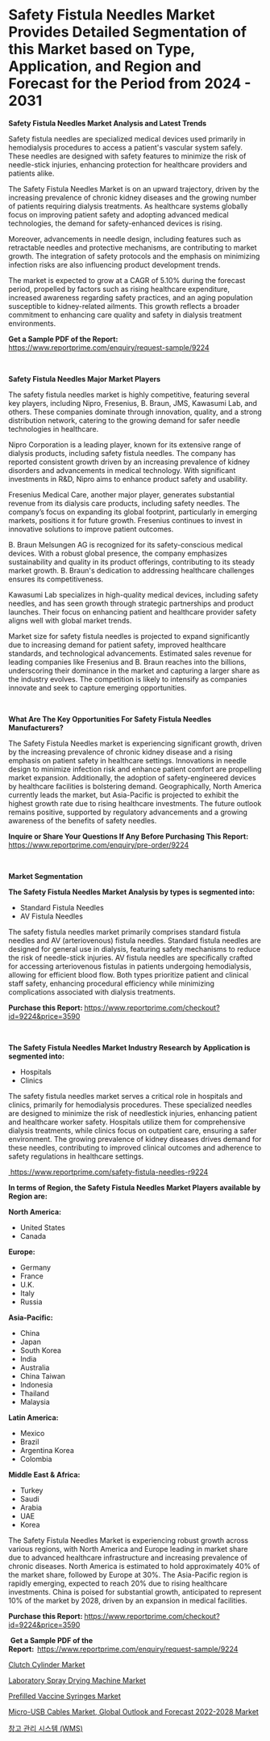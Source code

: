<p><h1>Safety Fistula Needles Market Provides Detailed Segmentation of this Market based on Type, Application, and Region and Forecast for the Period from 2024 - 2031</h1></p><p><strong>Safety Fistula Needles Market Analysis and Latest Trends</strong></p>
<p><p>Safety fistula needles are specialized medical devices used primarily in hemodialysis procedures to access a patient's vascular system safely. These needles are designed with safety features to minimize the risk of needle-stick injuries, enhancing protection for healthcare providers and patients alike. </p><p>The Safety Fistula Needles Market is on an upward trajectory, driven by the increasing prevalence of chronic kidney diseases and the growing number of patients requiring dialysis treatments. As healthcare systems globally focus on improving patient safety and adopting advanced medical technologies, the demand for safety-enhanced devices is rising. </p><p>Moreover, advancements in needle design, including features such as retractable needles and protective mechanisms, are contributing to market growth. The integration of safety protocols and the emphasis on minimizing infection risks are also influencing product development trends. </p><p>The market is expected to grow at a CAGR of 5.10% during the forecast period, propelled by factors such as rising healthcare expenditure, increased awareness regarding safety practices, and an aging population susceptible to kidney-related ailments. This growth reflects a broader commitment to enhancing care quality and safety in dialysis treatment environments.</p></p>
<p><strong>Get a Sample PDF of the Report:&nbsp;</strong> <a href="https://www.reportprime.com/enquiry/request-sample/9224">https://www.reportprime.com/enquiry/request-sample/9224</a></p>
<p>&nbsp;</p>
<p><strong>Safety Fistula Needles Major Market Players</strong></p>
<p><p>The safety fistula needles market is highly competitive, featuring several key players, including Nipro, Fresenius, B. Braun, JMS, Kawasumi Lab, and others. These companies dominate through innovation, quality, and a strong distribution network, catering to the growing demand for safer needle technologies in healthcare.</p><p>Nipro Corporation is a leading player, known for its extensive range of dialysis products, including safety fistula needles. The company has reported consistent growth driven by an increasing prevalence of kidney disorders and advancements in medical technology. With significant investments in R&D, Nipro aims to enhance product safety and usability.</p><p>Fresenius Medical Care, another major player, generates substantial revenue from its dialysis care products, including safety needles. The company’s focus on expanding its global footprint, particularly in emerging markets, positions it for future growth. Fresenius continues to invest in innovative solutions to improve patient outcomes.</p><p>B. Braun Melsungen AG is recognized for its safety-conscious medical devices. With a robust global presence, the company emphasizes sustainability and quality in its product offerings, contributing to its steady market growth. B. Braun's dedication to addressing healthcare challenges ensures its competitiveness.</p><p>Kawasumi Lab specializes in high-quality medical devices, including safety needles, and has seen growth through strategic partnerships and product launches. Their focus on enhancing patient and healthcare provider safety aligns well with global market trends.</p><p>Market size for safety fistula needles is projected to expand significantly due to increasing demand for patient safety, improved healthcare standards, and technological advancements. Estimated sales revenue for leading companies like Fresenius and B. Braun reaches into the billions, underscoring their dominance in the market and capturing a larger share as the industry evolves. The competition is likely to intensify as companies innovate and seek to capture emerging opportunities.</p></p>
<p>&nbsp;</p>
<p><strong>What Are The Key Opportunities For Safety Fistula Needles Manufacturers?</strong></p>
<p><p>The Safety Fistula Needles market is experiencing significant growth, driven by the increasing prevalence of chronic kidney disease and a rising emphasis on patient safety in healthcare settings. Innovations in needle design to minimize infection risk and enhance patient comfort are propelling market expansion. Additionally, the adoption of safety-engineered devices by healthcare facilities is bolstering demand. Geographically, North America currently leads the market, but Asia-Pacific is projected to exhibit the highest growth rate due to rising healthcare investments. The future outlook remains positive, supported by regulatory advancements and a growing awareness of the benefits of safety needles.</p></p>
<p><strong>Inquire or Share Your Questions If Any Before Purchasing This Report:</strong> <a href="https://www.reportprime.com/enquiry/pre-order/9224">https://www.reportprime.com/enquiry/pre-order/9224</a></p>
<p>&nbsp;</p>
<p><strong>Market Segmentation</strong></p>
<p><strong>The Safety Fistula Needles Market Analysis by types is segmented into:</strong></p>
<p><ul><li>Standard Fistula Needles</li><li>AV Fistula Needles</li></ul></p>
<p><p>The safety fistula needles market primarily comprises standard fistula needles and AV (arteriovenous) fistula needles. Standard fistula needles are designed for general use in dialysis, featuring safety mechanisms to reduce the risk of needle-stick injuries. AV fistula needles are specifically crafted for accessing arteriovenous fistulas in patients undergoing hemodialysis, allowing for efficient blood flow. Both types prioritize patient and clinical staff safety, enhancing procedural efficiency while minimizing complications associated with dialysis treatments.</p></p>
<p><strong>Purchase this Report:&nbsp;</strong><a href="https://www.reportprime.com/checkout?id=9224&price=3590">https://www.reportprime.com/checkout?id=9224&price=3590</a></p>
<p>&nbsp;</p>
<p><strong>The Safety Fistula Needles Market Industry Research by Application is segmented into:</strong></p>
<p><ul><li>Hospitals</li><li>Clinics</li></ul></p>
<p><p>The safety fistula needles market serves a critical role in hospitals and clinics, primarily for hemodialysis procedures. These specialized needles are designed to minimize the risk of needlestick injuries, enhancing patient and healthcare worker safety. Hospitals utilize them for comprehensive dialysis treatments, while clinics focus on outpatient care, ensuring a safer environment. The growing prevalence of kidney diseases drives demand for these needles, contributing to improved clinical outcomes and adherence to safety regulations in healthcare settings.</p></p>
<p><a href="https://www.reportprime.com/safety-fistula-needles-r9224">&nbsp;https://www.reportprime.com/safety-fistula-needles-r9224</a></p>
<p><strong>In terms of Region, the Safety Fistula Needles Market Players available by Region are:</strong></p>
<p>
    <p> <strong> North America: </strong>
        <ul>
            <li>United States</li>
            <li>Canada</li>
        </ul>
        </p> 
    <p> <strong> Europe: </strong>
        <ul>
            <li>Germany</li>
            <li>France</li>
            <li>U.K.</li>
            <li>Italy</li>
            <li>Russia</li>
        </ul>
        </p> 
    <p> <strong> Asia-Pacific: </strong>
        <ul>
            <li>China</li>
            <li>Japan</li>
            <li>South Korea</li>
            <li>India</li>
            <li>Australia</li>
            <li>China Taiwan</li>
            <li>Indonesia</li>
            <li>Thailand</li>
            <li>Malaysia</li>
        </ul>
        </p> 
    <p> <strong> Latin America: </strong>
        <ul>
            <li>Mexico</li>
            <li>Brazil</li>
            <li>Argentina Korea</li>
            <li>Colombia</li>
        </ul>
        </p> 
    <p> <strong> Middle East & Africa: </strong>
        <ul>
            <li>Turkey</li>
            <li>Saudi</li>
            <li>Arabia</li>
            <li>UAE</li>
            <li>Korea</li>
        </ul>
    </p>
    </p>
<p><p>The Safety Fistula Needles Market is experiencing robust growth across various regions, with North America and Europe leading in market share due to advanced healthcare infrastructure and increasing prevalence of chronic diseases. North America is estimated to hold approximately 40% of the market share, followed by Europe at 30%. The Asia-Pacific region is rapidly emerging, expected to reach 20% due to rising healthcare investments. China is poised for substantial growth, anticipated to represent 10% of the market by 2028, driven by an expansion in medical facilities.</p></p>
<p><strong>Purchase this Report: </strong><a href="https://www.reportprime.com/checkout?id=9224&price=3590">https://www.reportprime.com/checkout?id=9224&price=3590</a></p>
<p>&nbsp;<strong>Get a Sample PDF of the Report:&nbsp;&nbsp;</strong><a href="https://www.reportprime.com/enquiry/request-sample/9224">https://www.reportprime.com/enquiry/request-sample/9224</a></p>
<p><strong></strong></p>
<p><p><a href="https://www.linkedin.com/pulse/clutch-cylinder-market-trends-strategic-insights-2024--vujbe?trackingId=jW%2BYkQS2RfWxPLmr6whz3A%3D%3D">Clutch Cylinder Market</a></p><p><a href="https://issuu.com/reportprime-2/docs/laboratory-spray-drying-machine-mar_2462debd8c3dfd">Laboratory Spray Drying Machine Market</a></p><p><a href="https://github.com/GRUBBSCHARLES/Market-Research-Report-List-1/blob/main/prefilled-vaccine-syringes-market.md">Prefilled Vaccine Syringes Market</a></p><p><a href="https://medium.com/@188drusilla/the-comprehensive-micro-usb-cables-market-global-outlook-and-forecast-2022-2028-market-research-a621d721fcfc">Micro-USB Cables Market, Global Outlook and Forecast 2022-2028 Market</a></p><p><a href="https://medium.com/@joehodytkiewicz980/warehouse-management-system-wms-market-%EC%9D%98-%EA%B8%80%EB%A1%9C%EB%B2%8C-%EC%8B%9C%EC%9E%A5-%EA%B0%9C%EC%9A%94%EB%8A%94-%EC%A0%84-%EC%84%B8%EA%B3%84-%EB%B0%8F-%EC%A3%BC%EC%9A%94-%EC%8B%9C%EC%9E%A5%EC%9D%98-%EC%82%B0%EC%97%85%EC%97%90-%EC%98%81%ED%96%A5%EC%9D%84-%EB%AF%B8%EC%B9%98%EB%8A%94-%EC%A3%BC%EC%9A%94-%ED%8A%B8%EB%A0%8C%EB%93%9C%EC%97%90-%EB%8C%80%ED%95%9C-%EB%8F%85%ED%8A%B9%ED%95%9C-%EA%B4%80%EC%A0%90%EC%9D%84-bf509597840c">창고 관리 시스템 (WMS)</a></p></p>